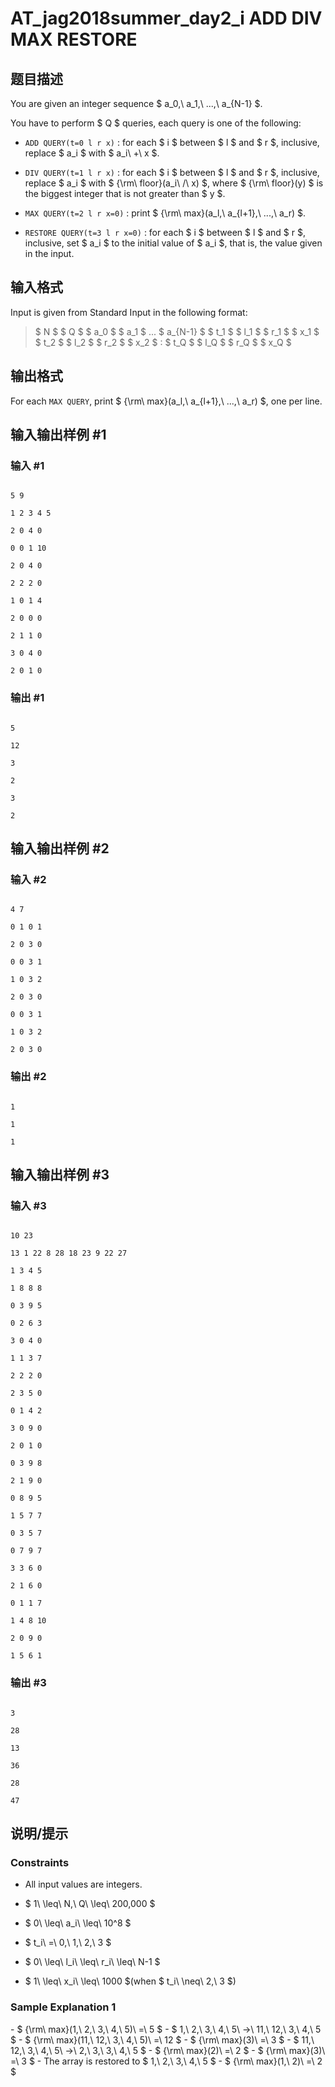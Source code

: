 # AT_jag2018summer_day2_i ADD DIV MAX RESTORE

## 题目描述

[problemUrl]: https://atcoder.jp/contests/jag2018summer-day2/tasks/jag2018summer_day2_i

You are given an integer sequence $ a_0,\ a_1,\ ...,\ a_{N-1} $.

You have to perform $ Q $ queries, each query is one of the following:

- `ADD QUERY(t=0 l r x)` : for each $ i $ between $ l $ and $ r $, inclusive, replace $ a_i $ with $ a_i\ +\ x $.
- `DIV QUERY(t=1 l r x)` : for each $ i $ between $ l $ and $ r $, inclusive, replace $ a_i $ with $ {\rm\ floor}(a_i\ /\ x) $, where $ {\rm\ floor}(y) $ is the biggest integer that is not greater than $ y $.
- `MAX QUERY(t=2 l r x=0)` : print $ {\rm\ max}(a_l,\ a_{l+1},\ ...,\ a_r) $.
- `RESTORE QUERY(t=3 l r x=0)` : for each $ i $ between $ l $ and $ r $, inclusive, set $ a_i $ to the initial value of $ a_i $, that is, the value given in the input.

## 输入格式

Input is given from Standard Input in the following format:

> $ N $ $ Q $ $ a_0 $ $ a_1 $ ... $ a_{N-1} $ $ t_1 $ $ l_1 $ $ r_1 $ $ x_1 $ $ t_2 $ $ l_2 $ $ r_2 $ $ x_2 $ : $ t_Q $ $ l_Q $ $ r_Q $ $ x_Q $

## 输出格式

For each `MAX QUERY`, print $ {\rm\ max}(a_l,\ a_{l+1},\ ...,\ a_r) $, one per line.

## 输入输出样例 #1

### 输入 #1

```
5 9
1 2 3 4 5
2 0 4 0
0 0 1 10
2 0 4 0
2 2 2 0
1 0 1 4
2 0 0 0
2 1 1 0
3 0 4 0
2 0 1 0
```

### 输出 #1

```
5
12
3
2
3
2
```

## 输入输出样例 #2

### 输入 #2

```
4 7
0 1 0 1
2 0 3 0
0 0 3 1
1 0 3 2
2 0 3 0
0 0 3 1
1 0 3 2
2 0 3 0
```

### 输出 #2

```
1
1
1
```

## 输入输出样例 #3

### 输入 #3

```
10 23
13 1 22 8 28 18 23 9 22 27
1 3 4 5
1 8 8 8
0 3 9 5
0 2 6 3
3 0 4 0
1 1 3 7
2 2 2 0
2 3 5 0
0 1 4 2
3 0 9 0
2 0 1 0
0 3 9 8
2 1 9 0
0 8 9 5
1 5 7 7
0 3 5 7
0 7 9 7
3 3 6 0
2 1 6 0
0 1 1 7
1 4 8 10
2 0 9 0
1 5 6 1
```

### 输出 #3

```
3
28
13
36
28
47
```

## 说明/提示

### Constraints

- All input values are integers.
- $ 1\ \leq\ N,\ Q\ \leq\ 200,000 $
- $ 0\ \leq\ a_i\ \leq\ 10^8 $
- $ t_i\ =\ 0,\ 1,\ 2,\ 3 $
- $ 0\ \leq\ l_i\ \leq\ r_i\ \leq\ N-1 $
- $ 1\ \leq\ x_i\ \leq\ 1000 $(when $ t_i\ \neq\ 2,\ 3 $)

### Sample Explanation 1

\- $ {\rm\ max}(1,\ 2,\ 3,\ 4,\ 5)\ =\ 5 $ - $ 1,\ 2,\ 3,\ 4,\ 5\ →\ 11,\ 12,\ 3,\ 4,\ 5 $ - $ {\rm\ max}(11,\ 12,\ 3,\ 4,\ 5)\ =\ 12 $ - $ {\rm\ max}(3)\ =\ 3 $ - $ 11,\ 12,\ 3,\ 4,\ 5\ →\ 2,\ 3,\ 3,\ 4,\ 5 $ - $ {\rm\ max}(2)\ =\ 2 $ - $ {\rm\ max}(3)\ =\ 3 $ - The array is restored to $ 1,\ 2,\ 3,\ 4,\ 5 $ - $ {\rm\ max}(1,\ 2)\ =\ 2 $